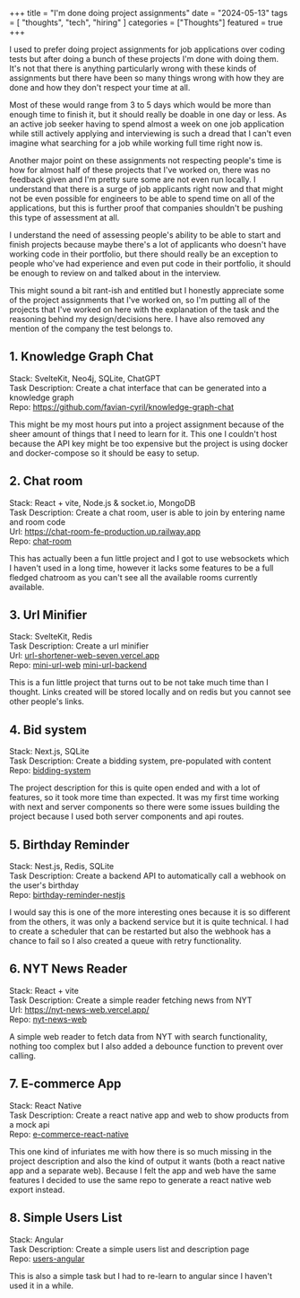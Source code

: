 +++
title = "I'm done doing project assignments"
date = "2024-05-13"
tags = [
    "thoughts",
    "tech",
    "hiring"
]
categories = ["Thoughts"]
featured = true
+++

I used to prefer doing project assignments for job applications over coding tests but after doing a bunch of these projects I'm done with doing them. It's not that there is anything particularly wrong with these kinds of assignments but there have been so many things wrong with how they are done and how they don't respect your time at all.

Most of these would range from 3 to 5 days which would be more than enough time to finish it, but it should really be doable in one day or less. As an active job seeker having to spend almost a week on one job application while still actively applying and interviewing is such a dread that I can't even imagine what searching for a job while working full time right now is.

Another major point on these assignments not respecting people's time is how for almost half of these projects that I've worked on, there was no feedback given and I'm pretty sure some are not even run locally. I understand that there is a surge of job applicants right now and that might not be even possible for engineers to be able to spend time on all of the applications, but this is further proof that companies shouldn't be pushing this type of assessment at all.

I understand the need of assessing people's ability to be able to start and finish projects because maybe there's a lot of applicants who doesn't have working code in their portfolio, but there should really be an exception to people who've had experience and even put code in their portfolio, it should be enough to review on and talked about in the interview. 

This might sound a bit rant-ish and entitled but I honestly appreciate some of the project assignments that I've worked on, so I'm putting all of the projects that I've worked on here with the explanation of the task and the reasoning behind my design/decisions here. I have also removed any mention of the company the test belongs to.

## 1. Knowledge Graph Chat
Stack: SvelteKit, Neo4j, SQLite, ChatGPT\
Task Description: Create a chat interface that can be generated into a knowledge graph\
Repo: https://github.com/favian-cyril/knowledge-graph-chat

This might be my most hours put into a project assignment because of the sheer amount of things that I need to learn for it. This one I couldn't host because the API key might be too expensive but the project is using docker and docker-compose so it should be easy to setup.

## 2. Chat room
Stack: React + vite, Node.js & socket.io, MongoDB\
Task Description: Create a chat room, user is able to join by entering name and room code\
Url: https://chat-room-fe-production.up.railway.app \
Repo: [chat-room](https://github.com/favian-cyril/chat-room)

This has actually been a fun little project and I got to use websockets which I haven't used in a long time, however it lacks some features to be a full fledged chatroom as you can't see all the available rooms currently available.

## 3. Url Minifier
Stack: SvelteKit, Redis\
Task Description: Create a url minifier\
Url: [url-shortener-web-seven.vercel.app](https://url-shortener-web-seven.vercel.app/)\
Repo: [mini-url-web](https://github.com/favian-cyril/mini-url-web) [mini-url-backend](https://github.com/favian-cyril/mini-url-backend)

This is a fun little project that turns out to be not take much time than I thought. Links created will be stored locally and on redis but you cannot see other people's links.

## 4. Bid system
Stack: Next.js, SQLite\
Task Description: Create a bidding system, pre-populated with content\
Repo: [bidding-system](https://github.com/favian-cyril/bidding-system)

The project description for this is quite open ended and with a lot of features, so it took more time than expected. It was my first time working with next and server components so there were some issues building the project because I used both server components and api routes.

## 5. Birthday Reminder
Stack: Nest.js, Redis, SQLite\
Task Description: Create a backend API to automatically call a webhook on the user's birthday\
Repo: [birthday-reminder-nestjs](https://github.com/favian-cyril/birthday-reminder-nestjs)

I would say this is one of the more interesting ones because it is so different from the others, it was only a backend service but it is quite technical. I had to create a scheduler that can be restarted but also the webhook has a chance to fail so I also created a queue with retry functionality.

## 6. NYT News Reader
Stack: React + vite\
Task Description: Create a simple reader fetching news from NYT\
Url: https://nyt-news-web.vercel.app/ \
Repo: [nyt-news-web](https://github.com/favian-cyril/nyt-news-web)

A simple web reader to fetch data from NYT with search functionality, nothing too complex but I also added a debounce function to prevent over calling.

## 7. E-commerce App
Stack: React Native\
Task Description: Create a react native app and web to show products from a mock api\
Repo: [e-commerce-react-native](https://github.com/favian-cyril/e-commerce-react-native)

This one kind of infuriates me with how there is so much missing in the project description and also the kind of output it wants (both a react native app and a separate web). Because I felt the app and web have the same features I decided to use the same repo to generate a react native web export instead.

## 8. Simple Users List
Stack: Angular\
Task Description: Create a simple users list and description page\
Repo: [users-angular](https://github.com/favian-cyril/users-angular)

This is also a simple task but I had to re-learn to angular since I haven't used it in a while.